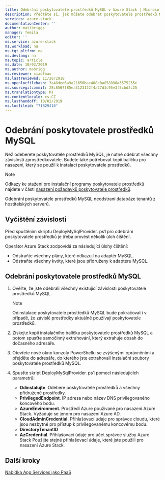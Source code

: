 ```yaml
---
title: Odebrání poskytovatele prostředků MySQL v Azure Stack | Microsoft Docs
description: Přečtěte si, jak můžete odebrat poskytovatele prostředků MySQL z nasazení Azure Stack.
services: azure-stack
documentationCenter: ''
author: mattbriggs
manager: femila
editor: ''
ms.service: azure-stack
ms.workload: na
ms.tgt_pltfrm: na
ms.devlang: na
ms.topic: article
ms.date: 10/02/2019
ms.author: mabrigg
ms.reviewer: xiaofmao
ms.lastreviewed: 11/20/2018
ms.openlocfilehash: 3a48ded6a9a21650bae488e0a858086a3575235e
ms.sourcegitcommit: 28c8567f85ea3123122f4a27d1c95e3f5cbd2c25
ms.translationtype: MT
ms.contentlocale: cs-CZ
ms.lasthandoff: 10/02/2019
ms.locfileid: "71829410"
---
```

# <a name="remove-the-mysql-resource-provider"></a>Odebrání poskytovatele prostředků MySQL

Než odeberete poskytovatele prostředků MySQL, je nutné odebrat všechny závislosti zprostředkovatele. Budete také potřebovat kopii balíčku pro nasazení, který se použil k instalaci poskytovatele prostředků.

> [!NOTE]
> Odkazy ke stažení pro instalační programy poskytovatele prostředků najdete v části [nasazení požadavků poskytovatele prostředků](./azure-stack-mysql-resource-provider-deploy.md#prerequisites).

Odebrání poskytovatele prostředků MySQL neodstraní databáze tenantů z hostitelských serverů.

## <a name="dependency-cleanup"></a>Vyčištění závislosti

Před spuštěním skriptu DeployMySqlProvider. ps1 pro odebrání poskytovatele prostředků je třeba provést několik úloh čištění.

Operátor Azure Stack zodpovídá za následující úlohy čištění:

* Odstraňte všechny plány, které odkazují na adaptér MySQL.
* Odstraňte všechny kvóty, které jsou přidruženy k adaptéru MySQL.

## <a name="to-remove-the-mysql-resource-provider"></a>Odebrání poskytovatele prostředků MySQL

1. Ověřte, že jste odebrali všechny existující závislosti poskytovatele prostředků MySQL.

   > [!NOTE]
   > Odinstalace poskytovatele prostředků MySQL bude pokračovat i v případě, že závislé prostředky aktuálně používají poskytovatele prostředků.
  
2. Získejte kopii instalačního balíčku poskytovatele prostředků MySQL a potom spusťte samočinný extrahování, který extrahuje obsah do dočasného adresáře.
3. Otevřete nové okno konzoly PowerShellu se zvýšenými oprávněními a přejděte do adresáře, do kterého jste extrahovali instalační soubory poskytovatele prostředků MySQL.
4. Spusťte skript DeployMySqlProvider. ps1 pomocí následujících parametrů:
    - **Odinstalujte**. Odebere poskytovatele prostředků a všechny přidružené prostředky.
    - **PrivilegedEndpoint**. IP adresa nebo název DNS privilegovaného koncového bodu.
    - **AzureEnvironment**. Prostředí Azure používané pro nasazení Azure Stack. Vyžaduje se jenom pro nasazení Azure AD.
    - **CloudAdminCredential**. Přihlašovací údaje pro správce cloudu, které jsou nezbytné pro přístup k privilegovanému koncovému bodu.
    - **DirectoryTenantID**
    - **AzCredential**. Přihlašovací údaje pro účet správce služby Azure Stack Použijte stejné přihlašovací údaje, které jste použili pro nasazení Azure Stack.

## <a name="next-steps"></a>Další kroky

[Nabídka App Services jako PaaS](azure-stack-app-service-overview.md)
